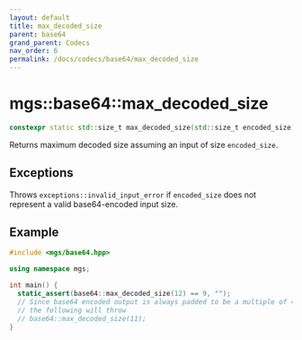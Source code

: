 ```yaml
---
layout: default
title: max_decoded_size
parent: base64
grand_parent: Codecs
nav_order: 6
permalink: /docs/codecs/base64/max_decoded_size
---
```


# mgs::base64::max_decoded_size

```cpp
constexpr static std::size_t max_decoded_size(std::size_t encoded_size);
```

Returns maximum decoded size assuming an input of size `encoded_size`.

## Exceptions

Throws `exceptions::invalid_input_error` if `encoded_size` does not represent a valid base64-encoded input size.

## Example

```cpp
#include <mgs/base64.hpp>

using namespace mgs;

int main() {
  static_assert(base64::max_decoded_size(12) == 9, "");
  // Since base64 encoded output is always padded to be a multiple of 4
  // the following will throw
  // base64::max_decoded_size(11);
}
```
